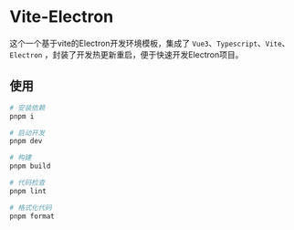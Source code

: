 # Vite-Electron

这个一个基于vite的Electron开发环境模板，集成了 `Vue3`、`Typescript`、`Vite`、`Electron` ，封装了开发热更新重启，便于快速开发Electron项目。

##  使用
```bash
# 安装依赖
pnpm i

# 启动开发
pnpm dev

# 构建
pnpm build

# 代码检查
pnpm lint

# 格式化代码
pnpm format
```